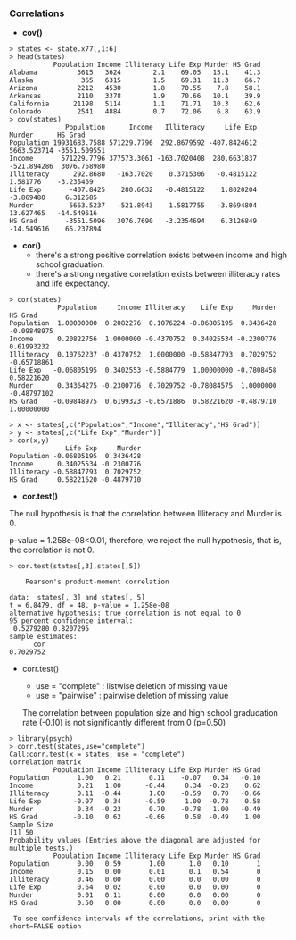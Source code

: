 ### Correlations

* **cov\(\)**

```
> states <- state.x77[,1:6]
> head(states)
           Population Income Illiteracy Life Exp Murder HS Grad
Alabama          3615   3624        2.1    69.05   15.1    41.3
Alaska            365   6315        1.5    69.31   11.3    66.7
Arizona          2212   4530        1.8    70.55    7.8    58.1
Arkansas         2110   3378        1.9    70.66   10.1    39.9
California      21198   5114        1.1    71.71   10.3    62.6
Colorado         2541   4884        0.7    72.06    6.8    63.9
> cov(states)
              Population      Income   Illiteracy     Life Exp      Murder      HS Grad
Population 19931683.7588 571229.7796  292.8679592 -407.8424612 5663.523714 -3551.509551
Income       571229.7796 377573.3061 -163.7020408  280.6631837 -521.894286  3076.768980
Illiteracy      292.8680   -163.7020    0.3715306   -0.4815122    1.581776    -3.235469
Life Exp       -407.8425    280.6632   -0.4815122    1.8020204   -3.869480     6.312685
Murder         5663.5237   -521.8943    1.5817755   -3.8694804   13.627465   -14.549616
HS Grad       -3551.5096   3076.7690   -3.2354694    6.3126849  -14.549616    65.237894
```

* **cor\(\)**
  * there's a strong positive correlation exists between income and high school graduation.
  * there's a strong negative correlation exists between illiteracy rates and life expectancy.

```
> cor(states)
            Population     Income Illiteracy    Life Exp     Murder     HS Grad
Population  1.00000000  0.2082276  0.1076224 -0.06805195  0.3436428 -0.09848975
Income      0.20822756  1.0000000 -0.4370752  0.34025534 -0.2300776  0.61993232
Illiteracy  0.10762237 -0.4370752  1.0000000 -0.58847793  0.7029752 -0.65718861
Life Exp   -0.06805195  0.3402553 -0.5884779  1.00000000 -0.7808458  0.58221620
Murder      0.34364275 -0.2300776  0.7029752 -0.78084575  1.0000000 -0.48797102
HS Grad    -0.09848975  0.6199323 -0.6571886  0.58221620 -0.4879710  1.00000000
```

```
> x <- states[,c("Population","Income","Illiteracy","HS Grad")]
> y <- states[,c("Life Exp","Murder")]
> cor(x,y)
              Life Exp     Murder
Population -0.06805195  0.3436428
Income      0.34025534 -0.2300776
Illiteracy -0.58847793  0.7029752
HS Grad     0.58221620 -0.4879710
```

* **cor.test\(\)**

The null hypothesis is that the correlation between Illiteracy and Murder is 0. 

p-value = 1.258e-08&lt;0.01, therefore, we reject the null hypothesis, that is, the correlation is not 0.

```
> cor.test(states[,3],states[,5])

	Pearson's product-moment correlation

data:  states[, 3] and states[, 5]
t = 6.8479, df = 48, p-value = 1.258e-08
alternative hypothesis: true correlation is not equal to 0
95 percent confidence interval:
 0.5279280 0.8207295
sample estimates:
      cor 
0.7029752 
```

* corr.test\(\)
  * use = "complete" : listwise deletion of missing value
  * use = "pairwise" : pairwise deletion of missing value

  The correlation between population size and high school gradudation rate \(-0.10\) is not significantly different from 0 \(p=0.50\) 

```
> library(psych)
> corr.test(states,use="complete")
Call:corr.test(x = states, use = "complete")
Correlation matrix 
           Population Income Illiteracy Life Exp Murder HS Grad
Population       1.00   0.21       0.11    -0.07   0.34   -0.10
Income           0.21   1.00      -0.44     0.34  -0.23    0.62
Illiteracy       0.11  -0.44       1.00    -0.59   0.70   -0.66
Life Exp        -0.07   0.34      -0.59     1.00  -0.78    0.58
Murder           0.34  -0.23       0.70    -0.78   1.00   -0.49
HS Grad         -0.10   0.62      -0.66     0.58  -0.49    1.00
Sample Size 
[1] 50
Probability values (Entries above the diagonal are adjusted for multiple tests.) 
           Population Income Illiteracy Life Exp Murder HS Grad
Population       0.00   0.59       1.00      1.0   0.10       1
Income           0.15   0.00       0.01      0.1   0.54       0
Illiteracy       0.46   0.00       0.00      0.0   0.00       0
Life Exp         0.64   0.02       0.00      0.0   0.00       0
Murder           0.01   0.11       0.00      0.0   0.00       0
HS Grad          0.50   0.00       0.00      0.0   0.00       0

 To see confidence intervals of the correlations, print with the short=FALSE option
```



